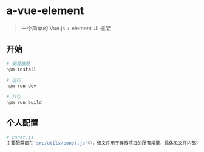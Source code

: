 # a-vue-element

> 一个简单的 Vue.js + element UI 框架

## 开始

``` bash
# 安装依赖
npm install

# 运行
npm run dev

# 打包
npm run build
```
## 个人配置

``` bash
# const.js
主要配置都在'src/utils/const.js'中，该文件用于存放项目的所有常量，具体见文件内部注释
```

